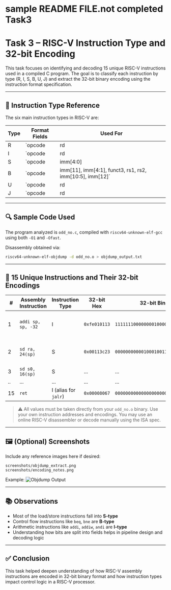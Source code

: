 # sample README FILE.not completed Task3


# Task 3 – RISC-V Instruction Type and 32-bit Encoding

This task focuses on identifying and decoding 15 unique RISC-V instructions used in a compiled C program. The goal is to classify each instruction by type (R, I, S, B, U, J) and extract the 32-bit binary encoding using the instruction format specification.

---

## 📘 Instruction Type Reference

The six main instruction types in RISC-V are:

| Type | Format Fields                                  | Used For                        |
|------|------------------------------------------------|----------------------------------|
| R    | `opcode | rd | funct3 | rs1 | rs2 | funct7`    | Register-to-register operations |
| I    | `opcode | rd | funct3 | rs1 | imm[11:0]`       | Immediate, load, etc.           |
| S    | `opcode | imm[4:0] | funct3 | rs1 | rs2 | imm[11:5]` | Store instructions         |
| B    | `opcode | imm[11], imm[4:1], funct3, rs1, rs2, imm[10:5], imm[12]` | Branch |
| U    | `opcode | rd | imm[31:12]`                     | Upper immediate instructions     |
| J    | `opcode | rd | imm[20|10:1|11|19:12]`          | Jumps                            |

---

## 🔍 Sample Code Used

The program analyzed is `odd_no.c`, compiled with `riscv64-unknown-elf-gcc` using both `-O1` and `-Ofast`.

Disassembly obtained via:

```bash
riscv64-unknown-elf-objdump -d odd_no.o > objdump_output.txt
```

---

## 📄 15 Unique Instructions and Their 32-bit Encodings

| #  | Assembly Instruction | Instruction Type | 32-bit Hex | 32-bit Binary | Fields Decoded |
|----|----------------------|------------------|------------|----------------|----------------|
| 1  | `addi sp, sp, -32`   | I                | `0xfe010113` | `11111110000000010000000100010011` | opcode: 0010011, funct3: 000, ... |
| 2  | `sd ra, 24(sp)`      | S                | `0x00113c23` | `00000000000100010011110000100011` | opcode: 0100011, funct3: 011, ... |
| 3  | `sd s0, 16(sp)`      | S                | ...        | ...            | ...            |
| .. | ...                  | ...              | ...        | ...            | ...            |
| 15 | `ret`                | I (alias for `jalr`) | `0x00008067` | `00000000000000000000000001100111` | opcode: 1100111 |

> ⚠️ All values must be taken directly from your `odd_no.o` binary. Use your own instruction addresses and encodings. You may use an online RISC-V disassembler or decode manually using the ISA spec.

---

## 🖼️ (Optional) Screenshots

Include any reference images here if desired:

```
screenshots/objdump_extract.png
screenshots/encoding_notes.png
```

Example:
![Objdump Output](screenshots/objdump_extract.png)

---

## 📚 Observations

- Most of the load/store instructions fall into **S-type**
- Control flow instructions like `beq`, `bne` are **B-type**
- Arithmetic instructions like `addi`, `addiw`, `andi` are **I-type**
- Understanding how bits are split into fields helps in pipeline design and decoding logic

---

## ✅ Conclusion

This task helped deepen understanding of how RISC-V assembly instructions are encoded in 32-bit binary format and how instruction types impact control logic in a RISC-V processor.



